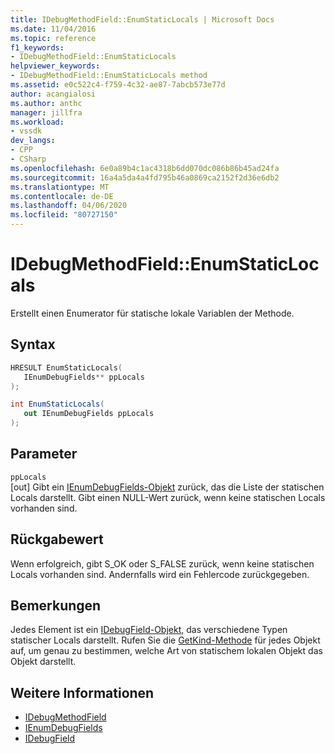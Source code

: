 ```yaml
---
title: IDebugMethodField::EnumStaticLocals | Microsoft Docs
ms.date: 11/04/2016
ms.topic: reference
f1_keywords:
- IDebugMethodField::EnumStaticLocals
helpviewer_keywords:
- IDebugMethodField::EnumStaticLocals method
ms.assetid: e0c522c4-f759-4c32-ae87-7abcb573e77d
author: acangialosi
ms.author: anthc
manager: jillfra
ms.workload:
- vssdk
dev_langs:
- CPP
- CSharp
ms.openlocfilehash: 6e0a89b4c1ac4318b6dd070dc086b86b45ad24fa
ms.sourcegitcommit: 16a4a5da4a4fd795b46a0869ca2152f2d36e6db2
ms.translationtype: MT
ms.contentlocale: de-DE
ms.lasthandoff: 04/06/2020
ms.locfileid: "80727150"
---
```

# <a name="idebugmethodfieldenumstaticlocals"></a>IDebugMethodField::EnumStaticLocals
Erstellt einen Enumerator für statische lokale Variablen der Methode.

## <a name="syntax"></a>Syntax

```cpp
HRESULT EnumStaticLocals( 
   IEnumDebugFields** ppLocals
);
```

```csharp
int EnumStaticLocals(
   out IEnumDebugFields ppLocals
);
```

## <a name="parameters"></a>Parameter
`ppLocals`\
[out] Gibt ein [IEnumDebugFields-Objekt](../../../extensibility/debugger/reference/ienumdebugfields.md) zurück, das die Liste der statischen Locals darstellt. Gibt einen NULL-Wert zurück, wenn keine statischen Locals vorhanden sind.

## <a name="return-value"></a>Rückgabewert
 Wenn erfolgreich, gibt S_OK oder S_FALSE zurück, wenn keine statischen Locals vorhanden sind. Andernfalls wird ein Fehlercode zurückgegeben.

## <a name="remarks"></a>Bemerkungen
 Jedes Element ist ein [IDebugField-Objekt,](../../../extensibility/debugger/reference/idebugfield.md) das verschiedene Typen statischer Locals darstellt. Rufen Sie die [GetKind-Methode](../../../extensibility/debugger/reference/idebugfield-getkind.md) für jedes Objekt auf, um genau zu bestimmen, welche Art von statischem lokalen Objekt das Objekt darstellt.

## <a name="see-also"></a>Weitere Informationen
- [IDebugMethodField](../../../extensibility/debugger/reference/idebugmethodfield.md)
- [IEnumDebugFields](../../../extensibility/debugger/reference/ienumdebugfields.md)
- [IDebugField](../../../extensibility/debugger/reference/idebugfield.md)
